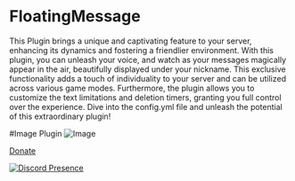 # FloatingMessage

This Plugin brings a unique and captivating feature to your server, enhancing its dynamics and fostering a friendlier environment. With this plugin, you can unleash your voice, and watch as your messages magically appear in the air, beautifully displayed under your nickname. This exclusive functionality adds a touch of individuality to your server and can be utilized across various game modes. Furthermore, the plugin allows you to customize the text limitations and deletion timers, granting you full control over the experience. Dive into the config.yml file and unleash the potential of this extraordinary plugin!


#Image Plugin
![Image](https://cdn.discordapp.com/attachments/1107134567942459402/1122735548071673926/imagen_2023-06-25_215012581.png)

[Donate](https://www.paypal.me/streesmc)

[![Discord Presence](https://lanyard.cnrad.dev/api/1094481422292627496?theme=dark&bg=005cff&animated=false&hideDiscrim=true&borderRadius=30px&idleMessage=Hello%20guys%20and%20girls)](https://discord.com/users/1094481422292627496)
